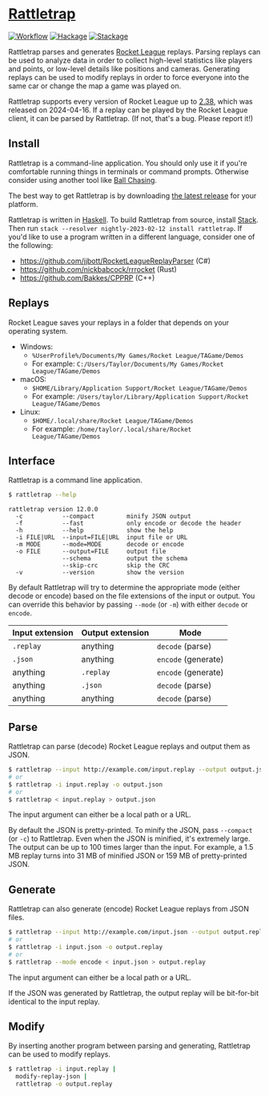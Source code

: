 # [Rattletrap][]

[![Workflow](https://github.com/tfausak/rattletrap/actions/workflows/workflow.yaml/badge.svg)](https://github.com/tfausak/rattletrap/actions/workflows/workflow.yaml)
[![Hackage](https://img.shields.io/hackage/v/rattletrap)](https://hackage.haskell.org/package/rattletrap)
[![Stackage](https://www.stackage.org/package/rattletrap/badge/nightly?label=stackage)](https://www.stackage.org/package/rattletrap)

Rattletrap parses and generates [Rocket League][] replays. Parsing replays can
be used to analyze data in order to collect high-level statistics like players
and points, or low-level details like positions and cameras. Generating replays
can be used to modify replays in order to force everyone into the same car or
change the map a game was played on.

Rattletrap supports every version of Rocket League up to [2.38][], which was
released on 2024-04-16. If a replay can be played by the Rocket League client,
it can be parsed by Rattletrap. (If not, that's a bug. Please report it!)

## Install

Rattletrap is a command-line application. You should only use it if you're
comfortable running things in terminals or command prompts. Otherwise consider
using another tool like [Ball Chasing][].

The best way to get Rattletrap is by downloading [the latest release][] for
your platform.

Rattletrap is written in [Haskell][]. To build Rattletrap from source, install
[Stack][]. Then run `stack --resolver nightly-2023-02-12 install rattletrap`.
If you'd like to use a program written in a different language, consider one of
the following:

- <https://github.com/jjbott/RocketLeagueReplayParser> (C#)
- <https://github.com/nickbabcock/rrrocket> (Rust)
- <https://github.com/Bakkes/CPPRP> (C++)

## Replays

Rocket League saves your replays in a folder that depends on your operating
system.

- Windows:
  - `%UserProfile%/Documents/My Games/Rocket League/TAGame/Demos`
  - For example: `C:/Users/Taylor/Documents/My Games/Rocket League/TAGame/Demos`
- macOS:
  - `$HOME/Library/Application Support/Rocket League/TAGame/Demos`
  - For example: `/Users/taylor/Library/Application Support/Rocket League/TAGame/Demos`
- Linux:
  - `$HOME/.local/share/Rocket League/TAGame/Demos`
  - For example: `/home/taylor/.local/share/Rocket League/TAGame/Demos`

## Interface

Rattletrap is a command line application.

``` sh
$ rattletrap --help
```

```
rattletrap version 12.0.0
  -c           --compact         minify JSON output
  -f           --fast            only encode or decode the header
  -h           --help            show the help
  -i FILE|URL  --input=FILE|URL  input file or URL
  -m MODE      --mode=MODE       decode or encode
  -o FILE      --output=FILE     output file
               --schema          output the schema
               --skip-crc        skip the CRC
  -v           --version         show the version
```

By default Rattletrap will try to determine the appropriate mode (either decode
or encode) based on the file extensions of the input or output. You can
override this behavior by passing `--mode` (or `-m`) with either `decode` or
`encode`.

Input extension | Output extension | Mode
---             | ---              | ---
`.replay`       | anything         | `decode` (parse)
`.json`         | anything         | `encode` (generate)
anything        | `.replay`        | `encode` (generate)
anything        | `.json`          | `decode` (parse)
anything        | anything         | `decode` (parse)

## Parse

Rattletrap can parse (decode) Rocket League replays and output them as JSON.

``` sh
$ rattletrap --input http://example.com/input.replay --output output.json
# or
$ rattletrap -i input.replay -o output.json
# or
$ rattletrap < input.replay > output.json
```

The input argument can either be a local path or a URL.

By default the JSON is pretty-printed. To minify the JSON, pass `--compact` (or
`-c`) to Rattletrap. Even when the JSON is minified, it's extremely large. The
output can be up to 100 times larger than the input. For example, a 1.5 MB
replay turns into 31 MB of minified JSON or 159 MB of pretty-printed JSON.

## Generate

Rattletrap can also generate (encode) Rocket League replays from JSON files.

``` sh
$ rattletrap --input http://example.com/input.json --output output.replay
# or
$ rattletrap -i input.json -o output.replay
# or
$ rattletrap --mode encode < input.json > output.replay
```

The input argument can either be a local path or a URL.

If the JSON was generated by Rattletrap, the output replay will be bit-for-bit
identical to the input replay.

## Modify

By inserting another program between parsing and generating, Rattletrap can be
used to modify replays.

``` sh
$ rattletrap -i input.replay |
  modify-replay-json |
  rattletrap -o output.replay
```

[Rattletrap]: https://github.com/tfausak/rattletrap
[Version badge]: https://badgen.net/hackage/v/rattletrap?icon=haskell
[version]: https://hackage.haskell.org/package/rattletrap
[Build badge]: https://github.com/tfausak/rattletrap/workflows/ci/badge.svg
[build]: https://github.com/tfausak/rattletrap/actions
[Rocket League]: https://www.rocketleague.com
[2.38]: https://www.rocketleague.com/en/news/patch-notes-v2-38
[Ball Chasing]: https://ballchasing.com
[Haskell]: https://www.haskell.org
[the latest release]: https://github.com/tfausak/rattletrap/releases/latest
[Stack]: https://docs.haskellstack.org/en/stable/README/
